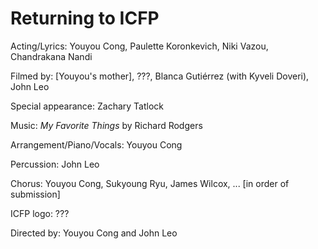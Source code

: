 # Returning to ICFP

Acting/Lyrics: Youyou Cong, Paulette Koronkevich, Niki Vazou, Chandrakana Nandi

Filmed by: [Youyou's mother], ???, Blanca Gutiérrez (with Kyveli Doveri), John Leo

Special appearance: Zachary Tatlock

Music: *My Favorite Things* by Richard Rodgers

Arrangement/Piano/Vocals: Youyou Cong

Percussion: John Leo

Chorus: Youyou Cong, Sukyoung Ryu, James Wilcox, ... [in order of submission]

ICFP logo: ???

Directed by: Youyou Cong and John Leo
